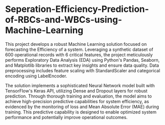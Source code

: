 # Seperation-Efficiency-Prediction-of-RBCs-and-WBCs-using-Machine-Learning
This project develops a robust Machine Learning solution focused on forecasting the Efficiency of a system. Leveraging a synthetic dataset of 600 operational records with 6 critical features, the project meticulously performs Exploratory Data Analysis (EDA) using Python's Pandas, Seaborn, and Matplotlib libraries to extract key insights and ensure data quality. Data preprocessing includes feature scaling with StandardScaler and categorical encoding using LabelEncoder.

The solution implements a sophisticated Neural Network model built with TensorFlow's Keras API, utilizing Dense and Dropout layers for robust prediction. Through thorough training and evaluation, the model aims to achieve high-precision predictive capabilities for system efficiency, as evidenced by the monitoring of loss and Mean Absolute Error (MAE) during training. This predictive capability is designed to enable optimized system performance and potentially improve operational outcomes.

